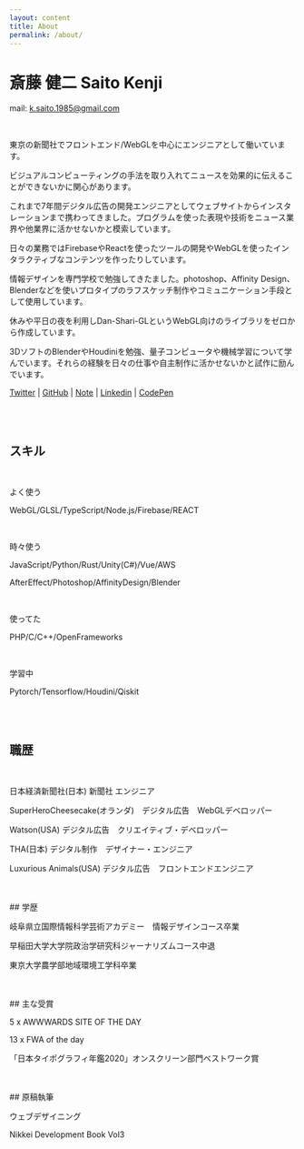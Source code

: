 ```yaml
---
layout: content
title: About
permalink: /about/
---
```



<h1 class="about-h1">斎藤 健二 Saito Kenji</h1>

mail: k.saito.1985@gmail.com

<br>

東京の新聞社でフロントエンド/WebGLを中心にエンジニアとして働いています。

ビジュアルコンピューティングの手法を取り入れてニュースを効果的に伝えることができないかに関心があります。

これまで7年間デジタル広告の開発エンジニアとしてウェブサイトからインスタレーションまで携わってきました。プログラムを使った表現や技術をニュース業界や他業界に活かせないかと模索しています。

日々の業務ではFirebaseやReactを使ったツールの開発やWebGLを使ったインタラクティブなコンテンツを作ったりしています。

情報デザインを専門学校で勉強してきたました。photoshop、Affinity Design、Blenderなどを使いプロタイプのラフスケッチ制作やコミュニケーション手段として使用しています。

休みや平日の夜を利用しDan-Shari-GLというWebGL向けのライブラリをゼロから作成しています。

3DソフトのBlenderやHoudiniを勉強、量子コンピュータや機械学習について学んでいます。それらの経験を日々の仕事や自主制作に活かせないかと試作に励んでいます。

[Twitter](https://twitter.com/kenji_special)
 | [GitHub](https://github.com/kenjiSpecial)
 | [Note](https://note.com/kenji_special)
 | [Linkedin](https://www.linkedin.com/in/kenji-saito-5a327340)
 | [CodePen](http://codepen.io/kenjiSpecial/)

<br>
<br>
<h2>スキル</h2>
<br>

よく使う

WebGL/GLSL/TypeScript/Node.js/Firebase/REACT

<br>

時々使う

JavaScript/Python/Rust/Unity(C#)/Vue/AWS

AfterEffect/Photoshop/AffinityDesign/Blender

<br>

使ってた

PHP/C/C++/OpenFrameworks

<br>

学習中

Pytorch/Tensorflow/Houdini/Qiskit

<br>
<br>

## 職歴
<br>

日本経済新聞社(日本) 新聞社 エンジニア

SuperHeroCheesecake(オランダ)　デジタル広告　WebGLデベロッパー

Watson(USA) デジタル広告　クリエイティブ・デベロッパー

THA(日本) デジタル制作　デザイナー・エンジニア

Luxurious Animals(USA) デジタル広告　フロントエンドエンジニア


<br>
<br>
## 学歴
<br>

岐阜県立国際情報科学芸術アカデミー　情報デザインコース卒業

早稲田大学大学院政治学研究科ジャーナリズムコース中退

東京大学農学部地域環境工学科卒業

<br>
<br>
## 主な受賞
<br>

5 x AWWWARDS SITE OF THE DAY

13 x FWA of the day

「日本タイポグラフィ年鑑2020」オンスクリーン部門ベストワーク賞

<br>
<br>
## 原稿執筆
<br>

ウェブデザイニング

Nikkei Development Book Vol3

